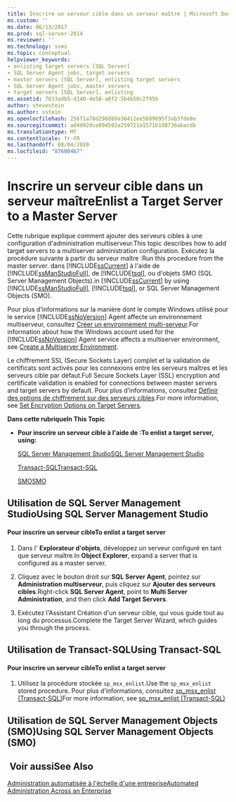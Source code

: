 ```yaml
---
title: Inscrire un serveur cible dans un serveur maître | Microsoft Docs
ms.custom: ''
ms.date: 06/13/2017
ms.prod: sql-server-2014
ms.reviewer: ''
ms.technology: ssms
ms.topic: conceptual
helpviewer_keywords:
- enlisting target servers [SQL Server]
- SQL Server Agent jobs, target servers
- master servers [SQL Server], enlisting target servers
- SQL Server Agent jobs, master servers
- target servers [SQL Server], enlisting
ms.assetid: 7633adb5-d140-4e58-a8f2-5b4b50c2f95b
author: stevestein
ms.author: sstein
ms.openlocfilehash: 256f1a78d298d89a36412ee5689695f3ab3fde8e
ms.sourcegitcommit: ad4d92dce894592a259721a1571b1d8736abacdb
ms.translationtype: MT
ms.contentlocale: fr-FR
ms.lasthandoff: 08/04/2020
ms.locfileid: "87600467"
---
```

# <a name="enlist-a-target-server-to-a-master-server"></a><span data-ttu-id="96079-102">Inscrire un serveur cible dans un serveur maître</span><span class="sxs-lookup"><span data-stu-id="96079-102">Enlist a Target Server to a Master Server</span></span>
  <span data-ttu-id="96079-103">Cette rubrique explique comment ajouter des serveurs cibles à une configuration d'administration multiserveur.</span><span class="sxs-lookup"><span data-stu-id="96079-103">This topic describes how to add target servers to a multiserver administration configuration.</span></span> <span data-ttu-id="96079-104">Exécutez la procédure suivante à partir du serveur maître :</span><span class="sxs-lookup"><span data-stu-id="96079-104">Run this procedure from the master server.</span></span> <span data-ttu-id="96079-105">dans [!INCLUDE[ssCurrent](../../includes/sscurrent-md.md)] à l'aide de [!INCLUDE[ssManStudioFull](../../includes/ssmanstudiofull-md.md)], de [!INCLUDE[tsql](../../includes/tsql-md.md)], ou d'objets SMO (SQL Server Management Objects).</span><span class="sxs-lookup"><span data-stu-id="96079-105">in [!INCLUDE[ssCurrent](../../includes/sscurrent-md.md)] by using [!INCLUDE[ssManStudioFull](../../includes/ssmanstudiofull-md.md)], [!INCLUDE[tsql](../../includes/tsql-md.md)], or SQL Server Management Objects (SMO).</span></span>  
  
 <span data-ttu-id="96079-106">Pour plus d’informations sur la manière dont le compte Windows utilisé pour le service [!INCLUDE[ssNoVersion](../../includes/ssnoversion-md.md)] Agent affecte un environnement multiserveur, consultez [Créer un environnement multi-serveur](create-a-multiserver-environment.md).</span><span class="sxs-lookup"><span data-stu-id="96079-106">For information about how the Windows account used for the [!INCLUDE[ssNoVersion](../../includes/ssnoversion-md.md)] Agent service affects a multiserver environment, see [Create a Multiserver Environment](create-a-multiserver-environment.md).</span></span>  
  
 <span data-ttu-id="96079-107">Le chiffrement SSL (Secure Sockets Layer) complet et la validation de certificats sont activés pour les connexions entre les serveurs maîtres et les serveurs cible par défaut.</span><span class="sxs-lookup"><span data-stu-id="96079-107">Full Secure Sockets Layer (SSL) encryption and certificate validation is enabled for connections between master servers and target servers by default.</span></span> <span data-ttu-id="96079-108">Pour plus d’informations, consultez [Définir des options de chiffrement sur des serveurs cibles](set-encryption-options-on-target-servers.md).</span><span class="sxs-lookup"><span data-stu-id="96079-108">For more information, see [Set Encryption Options on Target Servers](set-encryption-options-on-target-servers.md).</span></span>  
  
 <span data-ttu-id="96079-109">**Dans cette rubrique**</span><span class="sxs-lookup"><span data-stu-id="96079-109">**In This Topic**</span></span>  
  
-   <span data-ttu-id="96079-110">**Pour inscrire un serveur cible à l'aide de :**</span><span class="sxs-lookup"><span data-stu-id="96079-110">**To enlist a target server, using:**</span></span>  
  
     [<span data-ttu-id="96079-111">SQL Server Management Studio</span><span class="sxs-lookup"><span data-stu-id="96079-111">SQL Server Management Studio</span></span>](#SSMSProcedure)  
  
     [<span data-ttu-id="96079-112">Transact-SQL</span><span class="sxs-lookup"><span data-stu-id="96079-112">Transact-SQL</span></span>](#TsqlProcedure)  
  
     [<span data-ttu-id="96079-113">SMO</span><span class="sxs-lookup"><span data-stu-id="96079-113">SMO</span></span>](#PowerShellProcedure)  
  
##  <a name="using-sql-server-management-studio"></a><a name="SSMSProcedure"></a> <span data-ttu-id="96079-114">Utilisation de SQL Server Management Studio</span><span class="sxs-lookup"><span data-stu-id="96079-114">Using SQL Server Management Studio</span></span>  
  
#### <a name="to-enlist-a-target-server"></a><span data-ttu-id="96079-115">Pour inscrire un serveur cible</span><span class="sxs-lookup"><span data-stu-id="96079-115">To enlist a target server</span></span>  
  
1.  <span data-ttu-id="96079-116">Dans l' **Explorateur d'objets**, développez un serveur configuré en tant que serveur maître.</span><span class="sxs-lookup"><span data-stu-id="96079-116">In **Object Explorer**, expand a server that is configured as a master server.</span></span>  
  
2.  <span data-ttu-id="96079-117">Cliquez avec le bouton droit sur **SQL Server Agent**, pointez sur **Administration multiserveur**, puis cliquez sur **Ajouter des serveurs cibles**.</span><span class="sxs-lookup"><span data-stu-id="96079-117">Right-click **SQL Server Agent**, point to **Multi Server Administration**, and then click **Add Target Servers**.</span></span>  
  
3.  <span data-ttu-id="96079-118">Exécutez l'Assistant Création d'un serveur cible, qui vous guide tout au long du processus.</span><span class="sxs-lookup"><span data-stu-id="96079-118">Complete the Target Server Wizard, which guides you through the process.</span></span>  
  
##  <a name="using-transact-sql"></a><a name="TsqlProcedure"></a> <span data-ttu-id="96079-119">Utilisation de Transact-SQL</span><span class="sxs-lookup"><span data-stu-id="96079-119">Using Transact-SQL</span></span>  
  
#### <a name="to-enlist-a-target-server"></a><span data-ttu-id="96079-120">Pour inscrire un serveur cible</span><span class="sxs-lookup"><span data-stu-id="96079-120">To enlist a target server</span></span>  
  
1.  <span data-ttu-id="96079-121">Utilisez la procédure stockée `sp_msx_enlist`.</span><span class="sxs-lookup"><span data-stu-id="96079-121">Use the `sp_msx_enlist` stored procedure.</span></span>  <span data-ttu-id="96079-122">Pour plus d’informations, consultez [sp_msx_enlist &#40;Transact-SQL&#41;](/sql/relational-databases/system-stored-procedures/sp-msx-enlist-transact-sql)</span><span class="sxs-lookup"><span data-stu-id="96079-122">For more information, see [sp_msx_enlist &#40;Transact-SQL&#41;](/sql/relational-databases/system-stored-procedures/sp-msx-enlist-transact-sql)</span></span>  
  
##  <a name="using-sql-server-management-objects-smo"></a><a name="PowerShellProcedure"></a><span data-ttu-id="96079-123">Utilisation de SQL Server Management Objects (SMO)</span><span class="sxs-lookup"><span data-stu-id="96079-123">Using SQL Server Management Objects (SMO)</span></span>  
  
## <a name="see-also"></a><span data-ttu-id="96079-124"> Voir aussi</span><span class="sxs-lookup"><span data-stu-id="96079-124">See Also</span></span>  
 [<span data-ttu-id="96079-125">Administration automatisée à l'échelle d'une entreprise</span><span class="sxs-lookup"><span data-stu-id="96079-125">Automated Administration Across an Enterprise</span></span>](automated-administration-across-an-enterprise.md)  
  
  
